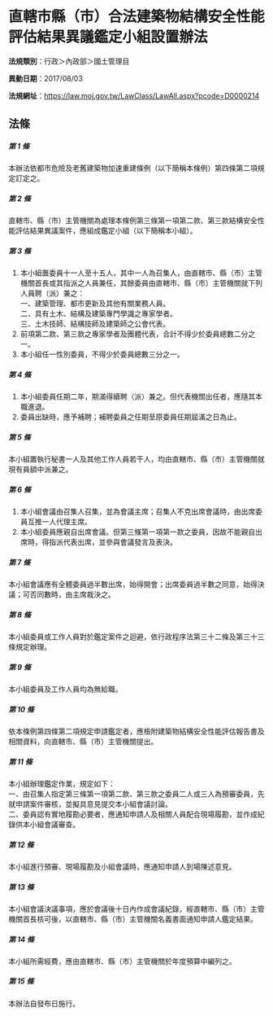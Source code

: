 # 直轄市縣（市）合法建築物結構安全性能評估結果異議鑑定小組設置辦法

**法規類別**：行政＞內政部＞國土管理目

**異動日期**：2017/08/03  

**法規網址**：https://law.moj.gov.tw/LawClass/LawAll.aspx?pcode=D0000214





## 法條
##### 第 1 條
本辦法依都市危險及老舊建築物加速重建條例（以下簡稱本條例）第四條第二項規定訂定之。

##### 第 2 條
直轄市、縣（市）主管機關為處理本條例第三條第一項第二款、第三款結構安全性能評估結果異議案件，應組成鑑定小組（以下簡稱本小組）。

##### 第 3 條
1. 本小組置委員十一人至十五人，其中一人為召集人，由直轄市、縣（市）主管機關首長或其指派之人員兼任，其餘委員由直轄市、縣（市）主管機關就下列人員聘（派）兼之：  
一、建築管理、都市更新及其他有關業務人員。  
二、具有土木、結構及建築專門學識之專家學者。  
三、土木技師、結構技師及建築師之公會代表。
1. 前項第二款、第三款之專家學者及團體代表，合計不得少於委員總數二分之一。
1. 本小組任一性別委員，不得少於委員總數三分之一。

##### 第 4 條
1. 本小組委員任期二年，期滿得續聘（派）兼之。但代表機關出任者，應隨其本職進退。
1. 委員出缺時，應予補聘；補聘委員之任期至原委員任期屆滿之日為止。

##### 第 5 條
本小組置執行秘書一人及其他工作人員若干人，均由直轄市、縣（市）主管機關就現有員額中派兼之。

##### 第 6 條
1. 本小組會議由召集人召集，並為會議主席；召集人不克出席會議時，由出席委員互推一人代理主席。
1. 本小組委員應親自出席會議。但第三條第一項第一款之委員，因故不能親自出席時，得指派代表出席，並參與會議發言及表決。

##### 第 7 條
本小組會議應有全體委員過半數出席，始得開會；出席委員過半數之同意，始得決議；可否同數時，由主席裁決之。

##### 第 8 條
本小組委員或工作人員對於鑑定案件之迴避，依行政程序法第三十二條及第三十三條規定辦理。

##### 第 9 條
本小組委員及工作人員均為無給職。

##### 第 10 條
依本條例第四條第二項規定申請鑑定者，應檢附建築物結構安全性能評估報告書及相關資料，向直轄市、縣（市）主管機關提出。

##### 第 11 條
本小組辦理鑑定作業，規定如下：  
一、由召集人指定第三條第一項第二款、第三款之委員二人或三人為預審委員，先就申請案件審核，並擬具意見提交本小組會議討論。  
二、委員認有實地履勘必要者，應通知申請人及相關人員配合現場履勘，並作成紀錄供本小組會議審查。

##### 第 12 條
本小組進行預審、現場履勘及小組會議時，應通知申請人到場陳述意見。

##### 第 13 條
本小組會議決議事項，應於會議後十日內作成會議紀錄，經直轄市、縣（市）主管機關首長核可後，以直轄市、縣（市）主管機關名義書面通知申請人鑑定結果。

##### 第 14 條
本小組所需經費，應由直轄市、縣（市）主管機關於年度預算中編列之。

##### 第 15 條
本辦法自發布日施行。


